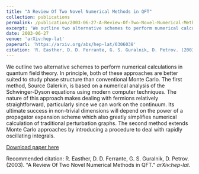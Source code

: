 ```yaml
---
title: "A Review Of Two Novel Numerical Methods in QFT"
collection: publications
permalink: /publication/2003-06-27-A-Review-Of-Two-Novel-Numerical-Methods-in-QFT
excerpt: 'We outline two alternative schemes to perform numerical calculations in quantum field theory. In principle, both of these approaches are better suited to study phase structure than conventional Monte Carlo. The first method, Source Galerkin, is based on a numerical analysis of the Schwinger-Dyson equations using modern computer techniques. The nature of this approach makes dealing with fermions relatively straightforward, particularly since we can work on the continuum. Its ultimate success in non-trivial dimensions will depend on the power of a propagator expansion scheme which also greatly simplifies numerical calculation of traditional perturbation graphs. The second method extends Monte Carlo approaches by introducing a procedure to deal with rapidly oscillating integrals.'
date: 2003-06-27
venue: 'arXiv:hep-lat'
paperurl: 'https://arxiv.org/abs/hep-lat/0306038'
citation: 'R. Easther, D. D. Ferrante, G. S. Guralnik, D. Petrov. (2003). &quot;A Review Of Two Novel Numerical Methods in QFT.&quot; <i>arXiv:hep-lat</i>.'
---
```

We outline two alternative schemes to perform numerical calculations in quantum field theory. In principle, both of these approaches are better suited to study phase structure than conventional Monte Carlo. The first method, Source Galerkin, is based on a numerical analysis of the Schwinger-Dyson equations using modern computer techniques. The nature of this approach makes dealing with fermions relatively straightforward, particularly since we can work on the continuum. Its ultimate success in non-trivial dimensions will depend on the power of a propagator expansion scheme which also greatly simplifies numerical calculation of traditional perturbation graphs. The second method extends Monte Carlo approaches by introducing a procedure to deal with rapidly oscillating integrals.

[Download paper here](https://arxiv.org/abs/hep-lat/0306038)

Recommended citation: R. Easther, D. D. Ferrante, G. S. Guralnik, D. Petrov. (2003). "A Review Of Two Novel Numerical Methods in QFT." <i>arXiv:hep-lat</i>.
